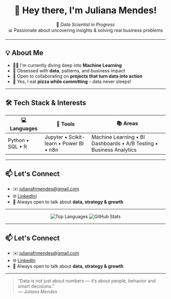 <h1 align="center">👋 Hey there, I'm <strong>Juliana Mendes</strong>!</h1>

<p align="center">
  🎯 <em>Data Scientist in Progress</em> <br>
  📊 Passionate about uncovering insights & solving real business problems
</p>

---

## 💡 About Me

- 👩‍💻 I'm currently diving deep into <strong>Machine Learning</strong>  
- 👀 Obsessed with <strong>data</strong>, patterns, and business impact  
- 💞️ Open to collaborating on <strong>projects that turn data into action</strong>  
- 🍕 Yes, I eat <strong>pizza while committing</strong> – data never sleeps!

---

## 🛠️ Tech Stack & Interests

| 💻 Languages        | 🧰 Tools                        | 📚 Areas                         |
|--------------------|--------------------------------|----------------------------------|
| Python • SQL • R   | Jupyter • Scikit-learn • Power BI • n8n | Machine Learning • BI Dashboards • A/B Testing • Business Analytics |

---

## 📫 Let's Connect

- ✉️ julianafrmendes@gmail.com  
- 🌐 [LinkedIn](https://www.linkedin.com/in/julianafrmendes/))  
- 🧠 Always open to talk about <strong>data, strategy & growth</strong>

---

<p align="center">
  <img src="https://github-readme-stats.vercel.app/api/top-langs/?username=julianafrmendes&layout=compact&theme=default" alt="Top Languages" />
  <img src="https://github-readme-stats.vercel.app/api?username=julianafrmendes&show_icons=true&theme=default" alt="GitHub Stats" />
</p>


---

## 📫 Let's Connect

- ✉️ julianafrmendes@gmail.com  
- 🌐 [LinkedIn](https://www.linkedin.com/in/juliana-mendes-807861237/)  
- 🧠 Always open to talk about **data, strategy & growth**

---

> “Data is not just about numbers — it’s about people, behavior and smart decisions.”  
> — *Juliana Mendes*



   
<!---
julianafrmendes/julianafrmendes is a ✨ special ✨ repository because its `README.md` (this file) appears on your GitHub profile.
You can click the Preview link to take a look at your changes.
--->
